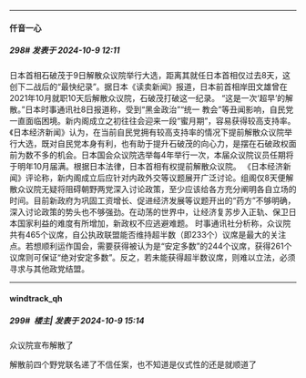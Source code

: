 ﻿
*****

####  仟音一心  
##### 298#       发表于 2024-10-9 12:11

日本首相石破茂于9日解散众议院举行大选，距离其就任日本首相仅过去8天，这创下二战后的“最快纪录”。据日本《读卖新闻》报道，日本前首相岸田文雄曾在2021年10月就职10天后解散众议院，石破茂打破这一纪录。
“这是一次‘超早’的解散。”日本时事通讯社8日报道称，受到“黑金政治”“统一 教会”等丑闻影响，自民党一直面临困境。新内阁成立之初往往会迎来一段“蜜月期”，容易获得较高支持率。《日本经济新闻》认为，在当前自民党拥有较高支持率的情况下提前解散众议院举行大选，既对自民党本身有利，也有助于提升石破茂的向心力，是摆在石破政权面前为数不多的机会。日本国会众议院选举每4年举行一次，本届众议院议员任期将于明年10月届满。根据日本法律，日本首相有权提前解散众议院。
《日本经济新闻》评论称，新内阁成立后应针对内政外交等议题展开广泛讨论。组阁仅8天便解散众议院无疑将阻碍朝野两党深入讨论政策，至少应该给各方充分阐明各自立场的时间。目前新政府为巩固工资增长、促进经济发展等议题开出的“药方”不够明确，深入讨论政策的势头也不够强劲。在动荡的世界中，让经济复苏步入正轨、保卫日本国家利益的难度有所增加，新政权不应逃避难题。
时事通讯社分析称，众议院共有465个议席，自公执政联盟能否维持超半数（即233个）议席是最大的关注点。若想顺利运作国会，需要获得被认为是“安定多数”的244个议席，获得261个议席则可保证“绝对安定多数”。反之，若未能获得超半数议席，则难以立法，必须寻求与其他政党结盟。


*****

####  windtrack_qh  
##### 299#         楼主| 发表于 2024-10-9 15:14

众议院宣布解散了

解散前四个野党联名递了不信任案，也不知道是仪式性的还是就顺道了

